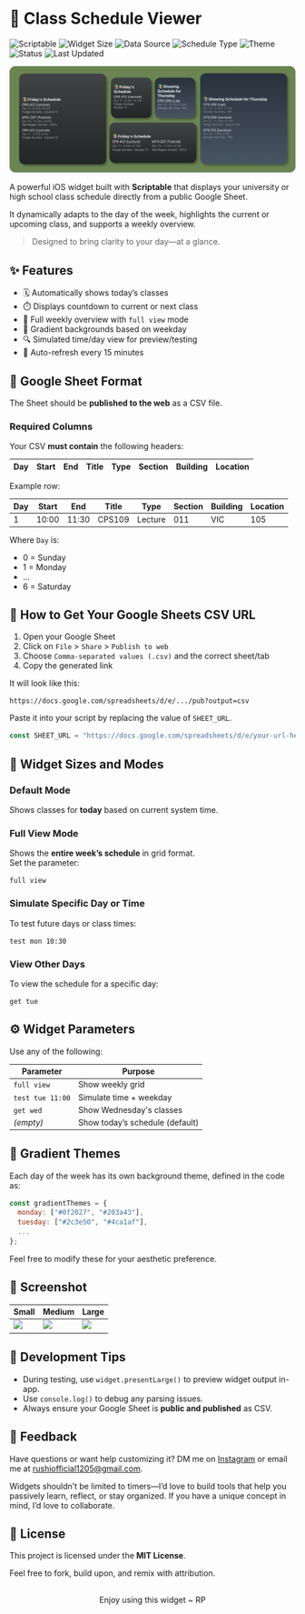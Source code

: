 # 📅 Class Schedule Viewer
![Scriptable](https://img.shields.io/badge/Scriptable-Compatible-purple)
![Widget Size](https://img.shields.io/badge/Supports-Small%2C%20Medium%2C%20Large-blue)
![Data Source](https://img.shields.io/badge/Data-Google%20Sheets-brightgreen)
![Schedule Type](https://img.shields.io/badge/Schedule-Dynamic%20Class%20View-lightgrey)
![Theme](https://img.shields.io/badge/Theme-Gradient%20by%20Weekday-9cf)
![Status](https://img.shields.io/badge/Status-Stable-brightgreen)
![Last Updated](https://img.shields.io/badge/Updated-June%202025-yellow)

<!-- ![schedule-widget](https://user-images.githubusercontent.com/your-image-here.png) -->

![Schedule Widget](../.src/schedule/schedule_showcase.png)

A powerful iOS widget built with **Scriptable** that displays your university or high school class schedule directly from a public Google Sheet.  

It dynamically adapts to the day of the week, highlights the current or upcoming class, and supports a weekly overview.

> Designed to bring clarity to your day—at a glance.

## ✨ Features

- 🗓️ Automatically shows today’s classes
- ⏱️ Displays countdown to current or next class
- 📅 Full weekly overview with `full view` mode
- 🌈 Gradient backgrounds based on weekday
- 🔍 Simulated time/day view for preview/testing
- 🔄 Auto-refresh every 15 minutes


## 📂 Google Sheet Format

The Sheet should be **published to the web** as a CSV file.

### Required Columns

Your CSV **must contain** the following headers:

| Day | Start | End | Title | Type | Section | Building | Location |
|-----|-------|-----|-------|------|---------|----------|----------|

Example row:

| Day | Start | End | Title | Type | Section | Building | Location |
|-----|-------|-----|-------|------|---------|----------|----------|
| 1   | 10:00 | 11:30 | CPS109 | Lecture | 011 | VIC | 105 |

Where `Day` is:
- 0 = Sunday
- 1 = Monday
- ...
- 6 = Saturday


## 🔗 How to Get Your Google Sheets CSV URL

1. Open your Google Sheet
2. Click on `File` > `Share` > `Publish to web`
3. Choose `Comma-separated values (.csv)` and the correct sheet/tab
4. Copy the generated link

It will look like this:

```
https://docs.google.com/spreadsheets/d/e/.../pub?output=csv
```

Paste it into your script by replacing the value of `SHEET_URL`.

```js
const SHEET_URL = "https://docs.google.com/spreadsheets/d/e/your-url-here/pub?output=csv";
```

## 📏 Widget Sizes and Modes

### Default Mode

Shows classes for **today** based on current system time.

### Full View Mode

Shows the **entire week’s schedule** in grid format.  
Set the parameter:

```
full view
```

### Simulate Specific Day or Time

To test future days or class times:

```
test mon 10:30
```

### View Other Days

To view the schedule for a specific day:

```
get tue
```


## ⚙️ Widget Parameters

Use any of the following:

| Parameter        | Purpose                              |
|------------------|--------------------------------------|
| `full view`      | Show weekly grid                     |
| `test tue 11:00` | Simulate time + weekday              |
| `get wed`        | Show Wednesday's classes             |
| *(empty)*        | Show today’s schedule (default)      |


## 🎨 Gradient Themes

Each day of the week has its own background theme, defined in the code as:

```js
const gradientThemes = {
  monday: ["#0f2027", "#203a43"],
  tuesday: ["#2c3e50", "#4ca1af"],
  ...
};
```

Feel free to modify these for your aesthetic preference.


## 📸 Screenshot

| Small                     | Medium                     | Large                     |
|---------------------------|----------------------------|---------------------------|
| ![](./screenshots/small.png) | ![](./screenshots/medium.png) | ![](./screenshots/large.png) |


## 🧪 Development Tips

- During testing, use `widget.presentLarge()` to preview widget output in-app.
- Use `console.log()` to debug any parsing issues.
- Always ensure your Google Sheet is **public and published** as CSV.


## 🙌 Feedback

Have questions or want help customizing it? DM me on [Instagram](https://www.instagram.com/the.tirth12) or email me at <rushiofficial1205@gmail.com>.

Widgets shouldn’t be limited to timers—I’d love to build tools that help you passively learn, reflect, or stay organized. If you have a unique concept in mind, I’d love to collaborate.

## 📜 License

This project is licensed under the **MIT License**.

Feel free to fork, build upon, and remix with attribution.

##

<p align="center">
Enjoy using this widget ~ RP
</p>
